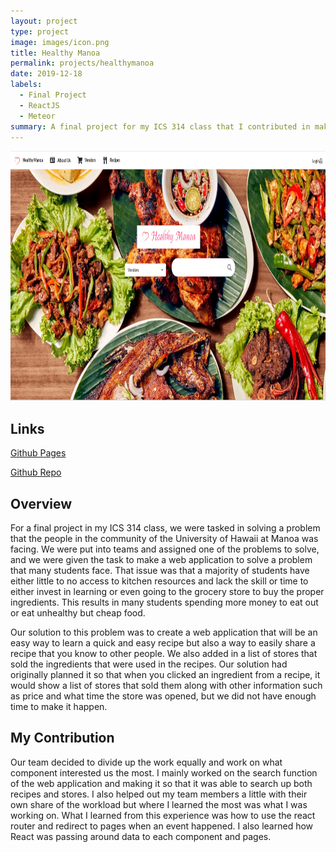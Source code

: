 ```yaml
---
layout: project
type: project
image: images/icon.png
title: Healthy Manoa
permalink: projects/healthymanoa
date: 2019-12-18
labels:
  - Final Project
  - ReactJS
  - Meteor
summary: A final project for my ICS 314 class that I contributed in making along with three other people in order to help the Manoa community.
---
```


<img class="image" src="../images/homepage.png" style="width:100%;height:400px;"/>

## Links
[Github Pages](https://healthy-manoa.github.io/)

[Github Repo](https://github.com/healthy-manoa/project)
 
## Overview
 
For a final project in my ICS 314 class, we were tasked in solving a problem that the people in the community of the University of Hawaii at Manoa was facing. We were put into teams and assigned one of the problems to solve, and we were given the task to make a web application to solve a problem that many students face. That issue was that a majority of students have either little to no access to kitchen resources and lack the skill or time to either invest in learning or even going to the grocery store to buy the proper ingredients. This results in many students spending more money to eat out or eat unhealthy but cheap food.

Our solution to this problem was to create a web application that will be an easy way to learn a quick and easy recipe but also a way to easily share a recipe that you know to other people. We also added in a list of stores that sold the ingredients that were used in the recipes. Our solution had originally planned it so that when you clicked an ingredient from a recipe, it would show a list of stores that sold them along with other information such as price and what time the store was opened, but we did not have enough time to make it happen.

## My Contribution

Our team decided to divide up the work equally and work on what component interested us the most. I mainly worked on the search function of the web application and making it so that it was able to search up both recipes and stores. I also helped out my team members a little with their own share of the workload but where I learned the most was what I was working on. What I learned from this experience was how to use the react router and redirect to pages when an event happened. I also learned how React was passing around data to each component and pages.

